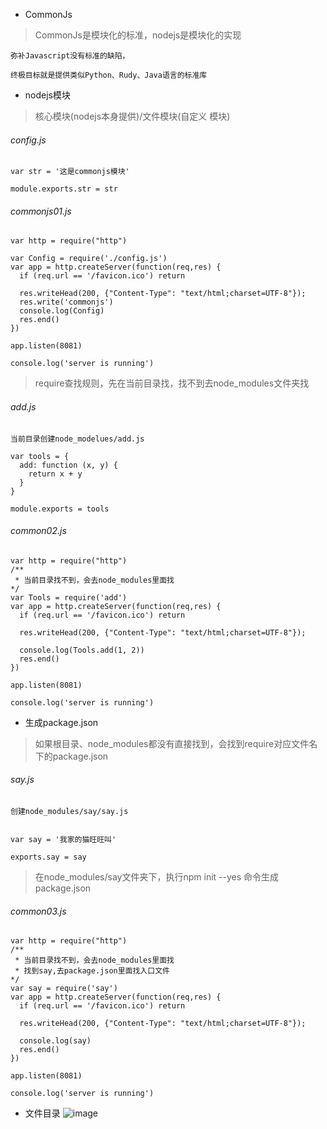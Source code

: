 - CommonJs

> CommonJs是模块化的标准，nodejs是模块化的实现

```
弥补Javascript没有标准的缺陷，

终极目标就是提供类似Python、Rudy、Java语言的标准库
```

- nodejs模块
> 核心模块(nodejs本身提供)/文件模块(自定义 模块)

###### config.js
```
var str = '这是commonjs模块'

module.exports.str = str
```

###### commonjs01.js

```
var http = require("http")

var Config = require('./config.js')
var app = http.createServer(function(req,res) {
  if (req.url == '/favicon.ico') return

  res.writeHead(200, {"Content-Type": "text/html;charset=UTF-8"});
  res.write('commonjs')
  console.log(Config)
  res.end()
})

app.listen(8081)

console.log('server is running')

```

> require查找规则，先在当前目录找，找不到去node_modules文件夹找

###### add.js

```
当前目录创建node_modelues/add.js

var tools = {
  add: function (x, y) {
    return x + y
  }
}

module.exports = tools

```

###### common02.js
```
var http = require("http")
/**
 * 当前目录找不到，会去node_modules里面找
*/
var Tools = require('add')
var app = http.createServer(function(req,res) {
  if (req.url == '/favicon.ico') return

  res.writeHead(200, {"Content-Type": "text/html;charset=UTF-8"});
  
  console.log(Tools.add(1, 2))
  res.end()
})

app.listen(8081)

console.log('server is running')
```

- 生成package.json

> 如果根目录、node_modules都没有直接找到，会找到require对应文件名下的package.json

###### say.js
```
创建node_modules/say/say.js


var say = '我家的猫旺旺叫'

exports.say = say

```

> 在node_modules/say文件夹下，执行npm init  --yes 命令生成package.json

###### common03.js
```
var http = require("http")
/**
 * 当前目录找不到，会去node_modules里面找
 * 找到say,去package.json里面找入口文件
*/
var say = require('say')
var app = http.createServer(function(req,res) {
  if (req.url == '/favicon.ico') return

  res.writeHead(200, {"Content-Type": "text/html;charset=UTF-8"});
  
  console.log(say)
  res.end()
})

app.listen(8081)

console.log('server is running')
```

- 文件目录
![image](http://www.zxlife.club/03.png)